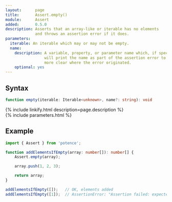 ```yaml
---
layout:      page
title:       Assert.empty()
module:      Assert
added:       0.5.0
description: Asserts that an array-like or iterable has no elements
             and throws an assertion error if it does.
parameters:
  iterable: An iterable which may or may not be empty.
  name:
    description: A variable, property, or parameter name which, if specified,
                 will print the name as part of the assertion error to make it
                 more clear where the error originated.
    optional: yes
---
```

## Syntax

```ts
function empty(iterable: Iterable<unknown>, name?: string): void
```

<div class="description">{% include linkify.html description=page.description %}</div>
{% include parameters.html %}

## Example

```ts
import { Assert } from 'potence';

function addElementsIfEmpty(array: number[]): number[] {
    Assert.empty(array);

    array.push(1, 2, 3);

    return array;
}

addElementsIfEmpty([]);   // OK, elements added
addElementsIfEmpty([1]);  // AssertionError: "Assertion failed: expected empty iterable but got iterable with 1 element"
```
